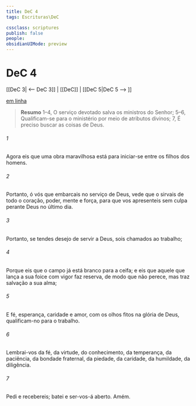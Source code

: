 ```yaml
---
title: DeC 4
tags: Escrituras\DeC

cssclass: scriptures
publish: false
people:
obsidianUIMode: preview
---
```


# DeC 4
[[DeC 3| <-- DeC 3]] | [[DeC]] | [[DeC 5|DeC 5 --> ]]

[em linha](https://churchofjesuschrist.org/study/scriptures/dc-testament/dc/4?lang=por)

> __Resumo__
1–4, O serviço devotado salva os ministros do Senhor; 5–6, Qualificam-se para o ministério por meio de atributos divinos; 7, É preciso buscar as coisas de Deus.

###### 1 
Agora eis que uma obra maravilhosa está para iniciar-se entre os filhos dos homens.

###### 2 
Portanto, ó vós que embarcais no serviço de Deus, vede que o sirvais de todo o coração, poder, mente e força, para que vos apresenteis sem culpa perante Deus no último dia.

###### 3 
Portanto, se tendes desejo de servir a Deus, sois chamados ao trabalho;

###### 4 
Porque eis que o campo já está branco para a ceifa; e eis que aquele que lança a sua foice com vigor faz reserva, de modo que não perece, mas traz salvação a sua alma;

###### 5 
E fé, esperança, caridade e amor, com os olhos fitos na glória de Deus, qualificam-no para o trabalho.

###### 6 
Lembrai-vos da fé, da virtude, do conhecimento, da temperança, da paciência, da bondade fraternal, da piedade, da caridade, da humildade, da diligência.

###### 7 
Pedi e recebereis; batei e ser-vos-á aberto. Amém.

